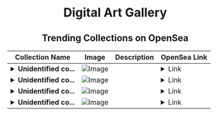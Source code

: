 <div align="center">

# Digital Art Gallery

## Trending Collections on OpenSea

| Collection Name                       | Image                                                                                     | Description                       | OpenSea Link                                                                                          |
|---------------------------------------|-------------------------------------------------------------------------------------------|-----------------------------------|--------------------------------------------------------------------------------------------------------|
| **<details><summary>Unidentified co...</summary>Unidentified contract 1554b8fc-25fc-4838-a5de-72d05582eca8</details>** | ![Image](https://raw.seadn.io/files/ac615b9d8aeeedcaf25f667a1831ead2.svg?w=200&auto=format) |  | <details><summary>Link</summary>[Unidentified contract 1554b8fc-25fc-4838-a5de-72d05582eca8](https://opensea.io/collection/unidentified-contract-1554b8fc-25fc-4838-a5de-72d0)</details> |
| **<details><summary>Unidentified co...</summary>Unidentified contract 9fa99fed-a3c5-4d9f-93e8-ca20bbdb52c1</details>** | ![Image](https://raw.seadn.io/files/c7407c58747595b57aa04a4b7d9f5bb2.svg?w=200&auto=format) |  | <details><summary>Link</summary>[Unidentified contract 9fa99fed-a3c5-4d9f-93e8-ca20bbdb52c1](https://opensea.io/collection/unidentified-contract-9fa99fed-a3c5-4d9f-93e8-ca20)</details> |
| **<details><summary>Unidentified co...</summary>Unidentified contract fe02863c-b7ac-4607-a992-8ed34f4388e9</details>** | ![Image](https://raw.seadn.io/files/f7af18d110f7b8646c975038f3c1b062.svg?w=200&auto=format) |  | <details><summary>Link</summary>[Unidentified contract fe02863c-b7ac-4607-a992-8ed34f4388e9](https://opensea.io/collection/unidentified-contract-fe02863c-b7ac-4607-a992-8ed3)</details> |
| **<details><summary>Unidentified co...</summary>Unidentified contract fe4117b7-88be-48de-ab15-8cee6e9d99e1</details>** | ![Image](https://raw.seadn.io/files/e77d2c72413dfcf81c75bba0faad294c.svg?w=200&auto=format) |  | <details><summary>Link</summary>[Unidentified contract fe4117b7-88be-48de-ab15-8cee6e9d99e1](https://opensea.io/collection/unidentified-contract-fe4117b7-88be-48de-ab15-8cee)</details> |

</div>